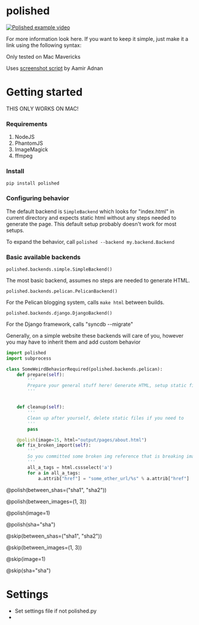 polished
========

[![Polished example video](http://img.youtube.com/vi/yBTDiGhJjlo/0.jpg)](http://www.youtube.com/watch?v=yBTDiGhJjlo)

For more information look here. If you want to keep it simple, just make it a link using the following syntax:


Only tested on Mac Mavericks


Uses [screenshot script](http://stackoverflow.com/a/18068097) by Aamir Adnan


Getting started
===============

THIS ONLY WORKS ON MAC!

### Requirements

1. NodeJS
2. PhantomJS
3. ImageMagick
4. ffmpeg

### Install

```
pip install polished
```

### Configuring behavior

The default backend is `SimpleBackend` which looks for "index.html" in current directory and expects static html
without any steps needed to generate the page. This default setup probably doesn't work for most setups.

To expand the behavior, call `polished --backend my.backend.Backend`


### Basic available backends

`polished.backends.simple.SimpleBackend()`

The most basic backend, assumes no steps are needed to generate HTML.

`polished.backends.pelican.PelicanBackend()`

For the Pelican blogging system, calls `make html` between builds.

`polished.backends.django.DjangoBackend()`

For the Django framework, calls "syncdb --migrate"


Generally, on a simple website these backends will care of you, however you may have to
inherit them and add custom behavior

```python
import polished
import subprocess

class SomeWeirdBehaviorRequired(polished.backends.pelican):
    def prepare(self):
        '''
        Prepare your general stuff here! Generate HTML, setup static files, etc.
        '''


    def cleanup(self):
        '''
        Clean up after yourself, delete static files if you need to
        '''
        pass

    @polish(image=15, html="output/pages/about.html")
    def fix_broken_import(self):
        '''
        So you committed some broken img reference that is breaking image #15 (generally polished/00015.polished.png)
        '''
        all_a_tags = html.cssselect('a')
        for a in all_a_tags:
            a.attrib["href"] = "some_other_url/%s" % a.attrib["href"]
```

@polish(between_shas=("sha1", "sha2"))

@polish(between_images=(1, 3))

@polish(image=1)

@polish(sha="sha")


@skip(between_shas=("sha1", "sha2"))

@skip(between_images=(1, 3))

@skip(image=1)

@skip(sha="sha")




Settings
========

- Set settings file if not polished.py
-
